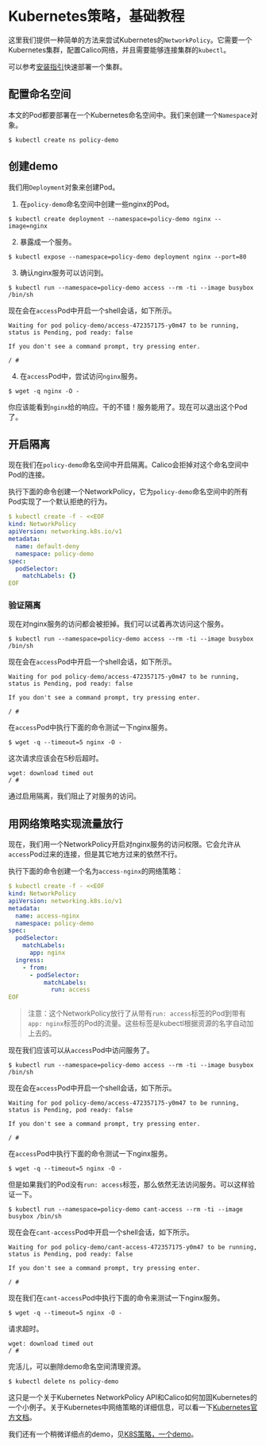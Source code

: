 # Kubernetes策略，基础教程

这里我们提供一种简单的方法来尝试Kubernetes的`NetworkPolicy`。它需要一个Kubernetes集群，配置Calico网络，并且需要能够连接集群的`kubectl`。

可以参考[安装指引](../../../02%E5%AE%89%E8%A3%85Calico/01Kubernetes/00Kubernetes.md)快速部署一个集群。

## 配置命名空间

本文的Pod都要部署在一个Kubernetes命名空间中。我们来创建一个`Namespace`对象。

```shell
$ kubectl create ns policy-demo
```

## 创建demo

我们用`Deployment`对象来创建Pod。

1. 在`policy-demo`命名空间中创建一些nginx的Pod。

```shell
$ kubectl create deployment --namespace=policy-demo nginx --image=nginx
```

2. 暴露成一个服务。

```shell
$ kubectl expose --namespace=policy-demo deployment nginx --port=80
```

3. 确认nginx服务可以访问到。

```shell
$ kubectl run --namespace=policy-demo access --rm -ti --image busybox /bin/sh
```

现在会在`access`Pod中开启一个shell会话，如下所示。

```text
Waiting for pod policy-demo/access-472357175-y0m47 to be running, status is Pending, pod ready: false

If you don't see a command prompt, try pressing enter.

/ #
```

4. 在`access`Pod中，尝试访问`nginx`服务。

```shell
$ wget -q nginx -O -
```

你应该能看到`nginx`给的响应。干的不错！服务能用了。现在可以退出这个Pod了。

## 开启隔离

现在我们在`policy-demo`命名空间中开启隔离。Calico会拒掉对这个命名空间中Pod的连接。

执行下面的命令创建一个NetworkPolicy，它为`policy-demo`命名空间中的所有Pod实现了一个默认拒绝的行为。

```yaml
$ kubectl create -f - <<EOF
kind: NetworkPolicy
apiVersion: networking.k8s.io/v1
metadata:
  name: default-deny
  namespace: policy-demo
spec:
  podSelector:
    matchLabels: {}
EOF
```

### 验证隔离

现在对nginx服务的访问都会被拒掉。我们可以试着再次访问这个服务。

```shell
$ kubectl run --namespace=policy-demo access --rm -ti --image busybox /bin/sh
```

现在会在`access`Pod中开启一个shell会话，如下所示。

```text
Waiting for pod policy-demo/access-472357175-y0m47 to be running, status is Pending, pod ready: false

If you don't see a command prompt, try pressing enter.

/ #
```

在`access`Pod中执行下面的命令测试一下nginx服务。

```shell
$ wget -q --timeout=5 nginx -O -
```

这次请求应该会在5秒后超时。

```shell
wget: download timed out
/ #
```

通过启用隔离，我们阻止了对服务的访问。

## 用网络策略实现流量放行

现在，我们用一个NetworkPolicy开启对nginx服务的访问权限。它会允许从`access`Pod过来的连接，但是其它地方过来的依然不行。

执行下面的命令创建一个名为`access-nginx`的网络策略：

```yaml
$ kubectl create -f - <<EOF
kind: NetworkPolicy
apiVersion: networking.k8s.io/v1
metadata:
  name: access-nginx
  namespace: policy-demo
spec:
  podSelector:
    matchLabels:
      app: nginx
  ingress:
    - from:
      - podSelector:
          matchLabels:
            run: access
EOF
```

> 注意：这个NetworkPolicy放行了从带有`run: access`标签的Pod到带有`app: nginx`标签的Pod的流量。这些标签是kubectl根据资源的名字自动加上去的。

现在我们应该可以从`access`Pod中访问服务了。

```shell
$ kubectl run --namespace=policy-demo access --rm -ti --image busybox /bin/sh
```

现在会在`access`Pod中开启一个shell会话，如下所示。

```text
Waiting for pod policy-demo/access-472357175-y0m47 to be running, status is Pending, pod ready: false

If you don't see a command prompt, try pressing enter.

/ #
```

在`access`Pod中执行下面的命令测试一下nginx服务。

```shell
$ wget -q --timeout=5 nginx -O -
```

但是如果我们的Pod没有`run: access`标签，那么依然无法访问服务。可以这样验证一下。

```shell
$ kubectl run --namespace=policy-demo cant-access --rm -ti --image busybox /bin/sh
```

现在会在`cant-access`Pod中开启一个shell会话，如下所示。

```text
Waiting for pod policy-demo/cant-access-472357175-y0m47 to be running, status is Pending, pod ready: false

If you don't see a command prompt, try pressing enter.

/ #
```

现在我们在`cant-access`Pod中执行下面的命令来测试一下nginx服务。

```shell
$ wget -q --timeout=5 nginx -O -
```

请求超时。

```text
wget: download timed out
/ #
```

完活儿，可以删除demo命名空间清理资源。

```shell
$ kubectl delete ns policy-demo
```

这只是一个关于Kubernetes NetworkPolicy API和Calico如何加固Kubernetes的一个小例子。关于Kubernetes中网络策略的详细信息，可以看一下[Kubernetes官方文档](https://kubernetes.io/docs/concepts/services-networking/network-policies/)。

我们还有一个稍微详细点的demo，见[K8S策略，一个demo](02K8S策略，一个demo.md)。